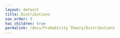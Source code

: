 ```yaml
---
layout: default
title: Distributions
nav_order: 3
has_children: true
permalink: /docs/Probability Theory/Distributions
---
```


